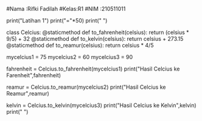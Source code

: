 #Nama :Rifki Fadilah
#Kelas:R1
#NIM  :210511011

print("Latihan 1")
print("="*50)
print(" ")

class Celcius:
    @staticmethod
    def to_fahrenheit(celsius):
        return (celsius * 9/5) + 32
    @staticmethod
    def to_kelvin(celsius):
        return celsius + 273.15
    @staticmethod
    def to_reamur(celsius):
        return celsius * 4/5
      
mycelcius1 = 75
mycelcius2 = 60
mycelcius3 = 90

fahrenheit = Celcius.to_fahrenheit(mycelcius1)
print("Hasil Celcius ke Farenheit",fahrenheit)

reamur = Celcius.to_reamur(mycelcius2)
print("Hasil Celcius ke Reamur",reamur)

kelvin = Celcius.to_kelvin(mycelcius3)
print("Hasil Celcius ke Kelvin",kelvin)
print(" ")

